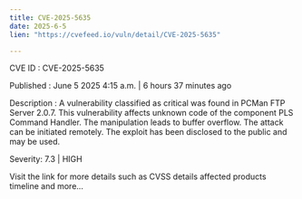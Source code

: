 ```yaml
---
title: CVE-2025-5635
date: 2025-6-5
lien: "https://cvefeed.io/vuln/detail/CVE-2025-5635"

---
```


CVE ID : CVE-2025-5635

Published :  June 5
2025
4:15 a.m. | 6 hours
37 minutes ago

Description : A vulnerability classified as critical was found in PCMan FTP Server 2.0.7. This vulnerability affects unknown code of the component PLS Command Handler. The manipulation leads to buffer overflow. The attack can be initiated remotely. The exploit has been disclosed to the public and may be used.

Severity: 7.3 | HIGH

Visit the link for more details
such as CVSS details
affected products
timeline
and more...
